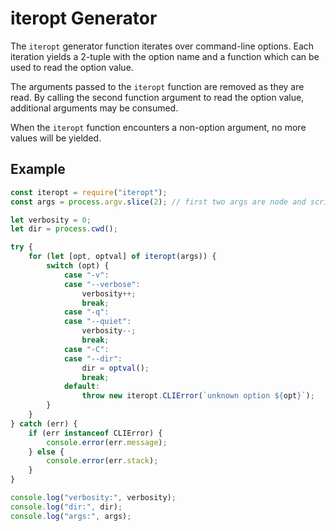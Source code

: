 iteropt Generator
=================
The `iteropt` generator function iterates over command-line options.  Each
iteration yields a 2-tuple with the option name and a function which can be used
to read the option value.

The arguments passed to the `iteropt` function are removed as they are read.  By
calling the second function argument to read the option value, additional
arguments may be consumed.

When the `iteropt` function encounters a non-option argument, no more values
will be yielded.

Example
-------

```js
const iteropt = require("iteropt");
const args = process.argv.slice(2); // first two args are node and script

let verbosity = 0;
let dir = process.cwd();

try {
    for (let [opt, optval] of iteropt(args)) {
        switch (opt) {
            case "-v":
            case "--verbose":
                verbosity++;
                break;
            case "-q":
            case "--quiet":
                verbosity--;
                break;
            case "-C":
            case "--dir":
                dir = optval();
                break;
            default:
                throw new iteropt.CLIError(`unknown option ${opt}`);
        }
    }
} catch (err) {
    if (err instanceof CLIError) {
        console.error(err.message);
    } else {
        console.error(err.stack);
    }
}

console.log("verbosity:", verbosity);
console.log("dir:", dir);
console.log("args:", args);
```
